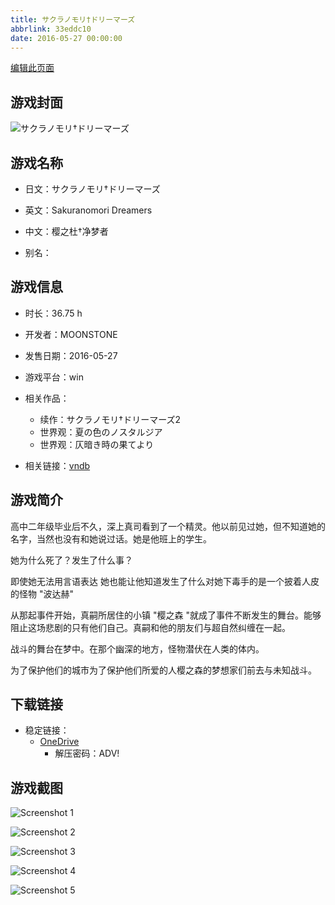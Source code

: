 ```yaml
---
title: サクラノモリ†ドリーマーズ
abbrlink: 33eddc10
date: 2016-05-27 00:00:00
---
```

[编辑此页面](https://github.com/ACG-3/ADV3-source/blob/main/source/_posts/games/%E3%82%B5%E3%82%AF%E3%83%A9%E3%83%8E%E3%83%A2%E3%83%AA%E2%80%A0%E3%83%89%E3%83%AA%E3%83%BC%E3%83%9E%E3%83%BC%E3%82%BA.md)

## 游戏封面

![サクラノモリ†ドリーマーズ](https://pan.timero.xyz/d/onedrive/img_lib_001/%E3%82%B5%E3%82%AF%E3%83%A9%E3%83%8E%E3%83%A2%E3%83%AA%E2%80%A0%E3%83%89%E3%83%AA%E3%83%BC%E3%83%9E%E3%83%BC%E3%82%BA_cover.avif)


## 游戏名称

- 日文：サクラノモリ†ドリーマーズ
- 英文：Sakuranomori Dreamers
- 中文：樱之杜†净梦者

- 别名：


## 游戏信息

- 时长：36.75 h
- 开发者：MOONSTONE
- 发售日期：2016-05-27
- 游戏平台：win
- 相关作品：
   - 续作：サクラノモリ†ドリーマーズ2
   - 世界观：夏の色のノスタルジア
   - 世界观：仄暗き時の果てより

- 相关链接：[vndb](https://vndb.org/v18760)


## 游戏简介

高中二年级毕业后不久，深上真司看到了一个精灵。他以前见过她，但不知道她的名字，当然也没有和她说过话。她是他班上的学生。

她为什么死了？发生了什么事？

即使她无法用言语表达 她也能让他知道发生了什么对她下毒手的是一个披着人皮的怪物 "波达赫"

从那起事件开始，真嗣所居住的小镇 "樱之森 "就成了事件不断发生的舞台。能够阻止这场悲剧的只有他们自己。真嗣和他的朋友们与超自然纠缠在一起。

战斗的舞台在梦中。在那个幽深的地方，怪物潜伏在人类的体内。

为了保护他们的城市为了保护他们所爱的人樱之森的梦想家们前去与未知战斗。


## 下载链接

- 稳定链接：
    - [OneDrive](https://pan.timero.xyz/onedrive/adv_lib_001/%E3%82%B5%E3%82%AF%E3%83%A9%E3%83%8E%E3%83%A2%E3%83%AA%E2%80%A0%E3%83%89%E3%83%AA%E3%83%BC%E3%83%9E%E3%83%BC%E3%82%BA)
        - 解压密码：ADV!



## 游戏截图


![Screenshot 1](https://pan.timero.xyz/d/onedrive/img_lib_001/%E3%82%B5%E3%82%AF%E3%83%A9%E3%83%8E%E3%83%A2%E3%83%AA%E2%80%A0%E3%83%89%E3%83%AA%E3%83%BC%E3%83%9E%E3%83%BC%E3%82%BA_Screenshot_1.avif)

![Screenshot 2](https://pan.timero.xyz/d/onedrive/img_lib_001/%E3%82%B5%E3%82%AF%E3%83%A9%E3%83%8E%E3%83%A2%E3%83%AA%E2%80%A0%E3%83%89%E3%83%AA%E3%83%BC%E3%83%9E%E3%83%BC%E3%82%BA_Screenshot_2.avif)

![Screenshot 3](https://pan.timero.xyz/d/onedrive/img_lib_001/%E3%82%B5%E3%82%AF%E3%83%A9%E3%83%8E%E3%83%A2%E3%83%AA%E2%80%A0%E3%83%89%E3%83%AA%E3%83%BC%E3%83%9E%E3%83%BC%E3%82%BA_Screenshot_3.avif)

![Screenshot 4](https://pan.timero.xyz/d/onedrive/img_lib_001/%E3%82%B5%E3%82%AF%E3%83%A9%E3%83%8E%E3%83%A2%E3%83%AA%E2%80%A0%E3%83%89%E3%83%AA%E3%83%BC%E3%83%9E%E3%83%BC%E3%82%BA_Screenshot_4.avif)

![Screenshot 5](https://pan.timero.xyz/d/onedrive/img_lib_001/%E3%82%B5%E3%82%AF%E3%83%A9%E3%83%8E%E3%83%A2%E3%83%AA%E2%80%A0%E3%83%89%E3%83%AA%E3%83%BC%E3%83%9E%E3%83%BC%E3%82%BA_Screenshot_5.avif)

